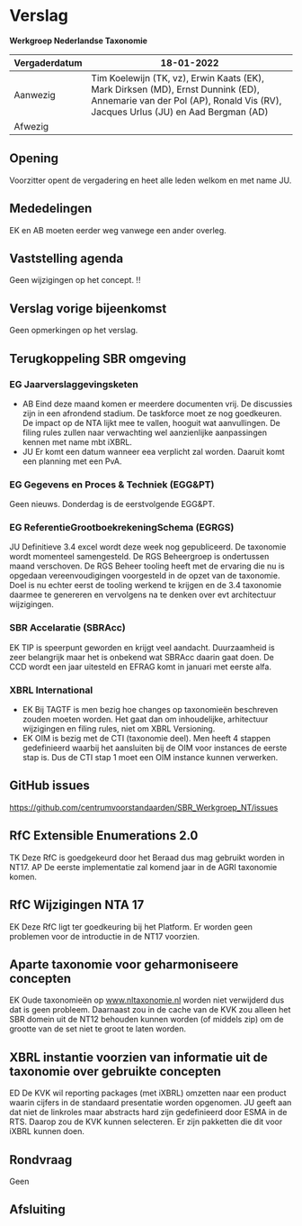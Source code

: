 # Verslag
 **Werkgroep Nederlandse Taxonomie**

| Vergaderdatum | 18-01-2022 |
| --- | --- |
| Aanwezig | Tim Koelewijn (TK, vz), Erwin Kaats (EK), Mark Dirksen (MD), Ernst Dunnink (ED), Annemarie van der Pol (AP), Ronald Vis (RV), Jacques Urlus (JU) en Aad Bergman (AD) |
| Afwezig |  |

## Opening
Voorzitter opent de vergadering en heet alle leden welkom en met name JU.
## Mededelingen
EK en AB moeten eerder weg vanwege een ander overleg.
## Vaststelling agenda
Geen wijzigingen op het concept. !!
## Verslag vorige bijeenkomst
Geen opmerkingen op het verslag.
## Terugkoppeling SBR omgeving
### EG Jaarverslaggevingsketen
- AB Eind deze maand komen er meerdere documenten vrij. De discussies zijn in een afrondend stadium. De taskforce moet ze nog goedkeuren. De impact op de NTA lijkt mee te vallen, hooguit wat aanvullingen. De filing rules zullen naar verwachting wel aanzienlijke aanpassingen kennen met name mbt iXBRL.
- JU Er komt een datum wanneer eea verplicht zal worden. Daaruit komt een planning met een PvA.
### EG Gegevens en Proces &amp; Techniek (EGG&amp;PT)
Geen nieuws. Donderdag is de eerstvolgende EGG&PT.
### EG ReferentieGrootboekrekeningSchema (EGRGS)
JU Definitieve 3.4 excel wordt deze week nog gepubliceerd. De taxonomie wordt momenteel samengesteld. De RGS Beheergroep is ondertussen maand verschoven. De RGS Beheer tooling heeft met de ervaring die nu is opgedaan vereenvoudigingen voorgesteld in de opzet van de taxonomie. Doel is nu echter eerst de tooling werkend te krijgen en de 3.4 taxonomie daarmee te genereren en vervolgens na te denken over evt architectuur wijzigingen.
### SBR Accelaratie (SBRAcc)
EK TIP is speerpunt geworden en krijgt veel aandacht. Duurzaamheid is zeer belangrijk maar het is onbekend wat SBRAcc daarin gaat doen. De CCD wordt een jaar uitesteld en EFRAG komt in januari met eerste alfa.
### XBRL International
- EK Bij TAGTF is men bezig hoe changes op taxonomieën beschreven zouden moeten worden. Het gaat dan om inhoudelijke, arhitectuur wijzigingen en filing rules, niet om XBRL Versioning.
- EK OIM is bezig met de CTI (taxonomie deel). Men heeft 4 stappen gedefinieerd waarbij het aansluiten bij de OIM voor instances de eerste stap is. Dus de CTI stap 1 moet een OIM instance kunnen verwerken.
## GitHub issues 
https://github.com/centrumvoorstandaarden/SBR_Werkgroep_NT/issues
## RfC Extensible Enumerations 2.0
TK Deze RfC is goedgekeurd door het Beraad dus mag gebruikt worden in NT17. AP De eerste implementatie zal komend jaar in de AGRI taxonomie komen.
## RfC Wijzigingen NTA 17
EK Deze RfC ligt ter goedkeuring bij het Platform. Er worden geen problemen voor de introductie in de NT17 voorzien.
## Aparte taxonomie voor geharmoniseere concepten
EK Oude taxonomieën op www.nltaxonomie.nl worden niet verwijderd dus dat is geen probleem. Daarnaast zou in de cache van de KVK zou alleen het SBR domein uit de NT12 behouden kunnen worden (of middels zip) om de grootte van de set niet te groot te laten worden.
## XBRL instantie voorzien van informatie uit de taxonomie over gebruikte concepten
ED De KVK wil reporting packages (met iXBRL) omzetten naar een product waarin cijfers in de standaard presentatie worden opgenomen. JU geeft aan dat niet de linkroles maar abstracts hard zijn gedefinieerd door ESMA in de RTS. Daarop zou de KVK kunnen selecteren. Er zijn pakketten die dit voor iXBRL kunnen doen. 
## Rondvraag
Geen 
## Afsluiting
